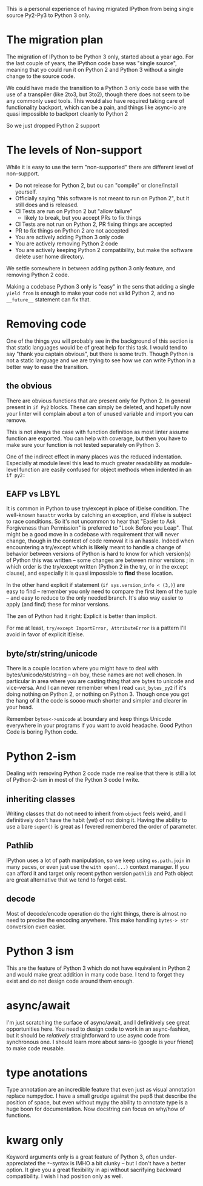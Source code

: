 <!-- 
.. title: Migration to Python 3 only
.. slug: 28-migration-to-python-3-only.md
.. date: 2017-04-18 10:00:00 UTC
.. type: text
-->

This is a personal experience of having migrated IPython from being single
source Py2-Py3 to Python 3 only.

# The migration plan

The migration of IPython to be Python 3 only, started about a year ago. For the
last couple of years, the IPython code base was "single source", meaning that yo
could run it on Python 2 and Python 3 without a single change to the source
code. 

We could have made the transition to a Python 3 only code base with the use of a
transpiler (like 2to3, but 3to2), though there does not seem to be any commonly
used tools. This would also have required taking care of functionality backport,
which can be a pain, and things like async-io are quasi impossible to backport
cleanly to Python 2

So we just dropped Python 2 support


# The levels of Non-support

While it is easy to use the term "non-supported" there are different level of
non-support.

 - Do not release for Python 2, but ou can "compile" or clone/install yourself.
 - Officially saying "this software is not meant to run on Python 2", but it
   still does and is released.
 - CI Tests are run on Python 2 but "allow failure"
    - likely to break, but you accept PRs to fix things 
 - CI Tests are not run on Python 2, PR fixing things are accepted
 - PR to fix things on Python 2 are not accepted 
 - You are actively adding Python 3 only code
 - You are actively removing Python 2 code
 - You are actively keeping Python 2 compatibility, but make the software delete
   user home directory.

We settle somewhere in between adding python 3 only feature, and removing Python
2 code. 

Making a codebase Python 3 only is "easy" in the sens that adding a single `yield
from` is enough to make your code not valid Python 2, and no `__future__`
statement can fix that.


# Removing code

One of the things you will probably see in the background of this section is
that static languages would be of great help for this task. I would tend to say
"thank you captain obvious", but there is some truth. Though Python is not a
static language and we are trying to see how we can write Python in a better way
to ease the transition.

## the obvious

There are obvious functions that are present only for Python 2. In general
present in `if Py2` blocks. These can simply be deleted, and hopefully now your
linter will complain about a ton of unused variable and import you can remove. 

This is not always the case with function definition as most linter assume
function are exported. You can help with coverage, but then you have to make
sure your function is not tested separately on Python 3. 

One of the indirect effect in many places was the reduced indentation.
Especially at module level this lead to much greater readability as module-level
function are easily confused for object methods when indented in an `if py2:`


## EAFP vs LBYL

It is common in Python to use try/except in place of if/else condition. 
The well-known `hasattr` works by catching an exception, and if/else is subject
to race conditions. So it's not uncommon to hear that "Easier to Ask Forgiveness
than Permission" is preferred to  "Look Before you Leap". That might be a good
move in a codebase with requirement that will never change, though in the
context of code removal it is an hassle. Indeed when encountering a try/except
which is **likely** meant to handle a change of behavior between versions of
Python is hard to know for which version(s) of Python this was written – some
changes are between minor versions ; in which order is the try/except written
(Python 2 in the try, or in the except clause), and especially it is quasi
impossible to **find** these location. 

In the other hand explicit if statement (`if sys.version_info < (3,)`) are easy
to find – remember you only need to compare the first item of the tuple – and
easy to reduce to the only needed branch. It's also way easier to apply (and
find) these for minor versions.

The zen of Python had it right: Explicit is better than implicit. 

For me at least, `try/except ImportError, AttributeError` is a pattern I'll
avoid in favor of explicit if/else.


## byte/str/string/unicode

There is a couple location where you might have to deal with
bytes/unicode/str/string – oh boy, these names are not well chosen. In
particular in area where you are casting thing that are bytes to unicode and
vice-versa. And I can never remember when I read `cast_bytes_py2` if it's doing
nothing on Python 2, or nothing on Python 3. Though once you got the hang of it
the code is soooo much shorter and simpler and clearer in your head. 

Remember `bytes<->unicode` at boundary and keep things Unicode everywhere in
your programs if you want to avoid headache. Good Python Code is boring Python
code.

# Python 2-ism 

Dealing with removing Python 2 code made me realise that there is still a lot of
Python-2-ism in most of the Python 3 code I write.

## inheriting classes

Writing classes that do not need to inherit from `object` feels weird, and I
definitively don't have the habit (yet) of not doing it. Having the ability to
use a bare `super()` is great as I fevered remembered the order of parameter. 

## Pathlib

IPython uses a lot of path manipulation, so we keep using `os.path.join` in many
paces, or even just use the `with open(...)` context manager. If you can afford
it and target only recent python version `pathlib` and Path object are great
alternative that we tend to forget exist. 

## decode

Most of decode/encode operation do the right things, there is almost no need to
precise the encoding anywhere. This make handling `bytes-> str` conversion even
easier.


# Python 3 ism

This are the feature of Python 3 which do not have equivalent in Python 2 and
would make great addition in many code base. I tend to forget they exist and do
not design code around them enough.

# async/await

I'm just scratching the surface of async/await, and I definitively see great
opportunities here. You need to design code to work in an async-fashion, but it
should be _relatively_ straightforward to use async code from synchronous one. I
should learn more about sans-io (google is your friend) to make code reusable. 

# type anotations

Type annotation are an incredible feature that even just as visual annotation
replace numpydoc. I have a small grudge against the pep8 that describe the
position of space, but even without mypy the ability to annotate type is a huge
boon for documentation. Now docstring can focus on why/how of functions.

# kwarg only

Keyword arguments only is a great feature of Python 3, often under-appreciated
the `*`-syntax is IMHO a bit clunky – but I don't have a better option. It give
you a great flexibility in api without sacrifying backward compatibility. 
I wish I had position only as well. 




  

